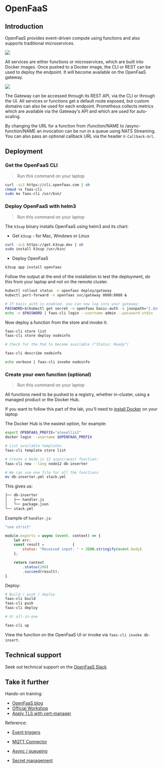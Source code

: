 # OpenFaaS

## Introduction

OpenFaaS provides event-driven compute using functions and also supports traditional microservices.

![](https://github.com/openfaas/faas/raw/master/docs/of-layer-overview.png)

All services are either functions or microservices, which are built into Docker images. Once pushed to a Docker image, the CLI or REST can be used to deploy the endpoint. It will become available on the OpenFaaS gateway.

![](https://github.com/openfaas/faas/blob/master/docs/of-workflow.png?raw=true)

The Gateway can be accessed through its REST API, via the CLI or through the UI. All services or functions get a default route exposed, but custom domains can also be used for each endpoint. Prometheus collects metrics which are available via the Gateway's API and which are used for auto-scaling.

By changing the URL for a function from /function/NAME to /async-function/NAME an invocation can be run in a queue using NATS Streaming. You can also pass an optional callback URL via the header `X-Callback-Url`.

## Deployment

### Get the OpenFaaS CLI

> Run this command on your laptop

```sh
curl -sLS https://cli.openfaas.com | sh
chmod +x faas-cli
sudo mv faas-cli /usr/bin/
```

### Deploy OpenFaaS with helm3

> Run this command on your laptop

The `k3sup` binary installs OpenFaaS using helm3 and its chart:

* Get `k3sup` - for Mac, Windows or Linux

```sh
curl -sLS https://get.k3sup.dev | sh
sudo install k3sup /usr/bin/
```

* Deploy OpenFaaS

```sh
k3sup app install openfaas
```

Follow the output at the end of the installation to test the deployment, do this from your laptop and not on the remote cluster.

```sh
kubectl rollout status -n openfaas deploy/gateway
kubectl port-forward -n openfaas svc/gateway 8080:8080 &

# If basic auth is enabled, you can now log into your gateway:
PASSWORD=$(kubectl get secret -n openfaas basic-auth -o jsonpath="{.data.basic-auth-password}" | base64 --decode; echo)
echo -n $PASSWORD | faas-cli login --username admin --password-stdin
```

Now deploy a function from the store and invoke it:

```sh
faas-cli store list
faas-cli store deploy nodeinfo

# Check for the Pod to become available ("Status: Ready")

faas-cli describe nodeinfo

echo verbose | faas-cli invoke nodeinfo
```

### Create your own function (optional)

> Run this command on your laptop

All functions need to be pushed to a registry, whether in-cluster, using a managed product or the Docker Hub.

If you want to follow this part of the lab, you'll need to [install Docker](https://docker.com/) on your laptop

The Docker Hub is the easiest option, for example:

```sh
export OPENFAAS_PREFIX="alexellis2"
docker login --username $OPENFAAS_PREFIX

# List available templates
faas-cli template store list

# Create a Node.js 12 async/await function:
faas-cli new --lang node12 db-inserter

# We can use one file for all the functions
mv db-inserter.yml stack.yml
```

This gives us:

```sh
├── db-inserter
│   ├── handler.js
│   └── package.json
└── stack.yml
```

Example of `handler.js`:

```js
"use strict"

module.exports = async (event, context) => {
    let err;
    const result =             {
        status: "Received input: " + JSON.stringify(event.body)
    };

    return context
        .status(200)
        .succeed(result);
}
```

Deploy:

```sh
# Build / push / deploy
faas-cli build
faas-cli push
faas-cli deploy

# Or all-in-one

faas-cli up
```

View the function on the OpenFaaS UI or invoke via `faas-cli invoke db-insert`.

## Technical support

Seek out technical support on the [OpenFaaS Slack](https://slack.openfaas.io/)

## Take it further

Hands-on training:

* [OpenFaaS blog](https://www.openfaas.com/blog/)
* [Official Workshop](https://github.com/openfaas/workshop)
* [Apply TLS with cert-manager](https://blog.alexellis.io/tls-the-easy-way-with-openfaas-and-k3sup/)

Reference:

* [Event triggers](https://docs.openfaas.com/reference/triggers/)
* [MQTT Connector](https://github.com/openfaas-incubator/mqtt-connector)

* [Async / queueing](https://docs.openfaas.com/reference/async/)
* [Secret management](https://docs.openfaas.com/reference/secrets/)
